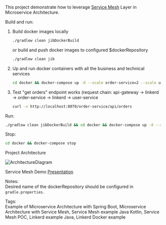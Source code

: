 This project demonstrate how to leverage [Service Mesh](https://linkerd.io/1/getting-started/docker/) Layer in Microservice Architecture.  

Build and run:
1. Build docker images locally
    ```bash
   ./gradlew clean jibDockerBuild
    ```
   or build and push docker images to configured $dockerRepository
   ```bash
   ./gradlew clean jib
   ``` 
2. Up and run docker containers with all the business and technical services
    ```bash
    cd docker && docker-compose up -d --scale order-service=2 --scale user-service=2
    ```
3. Test "get orders" endpoint works (request chain: api-gateway -> linkerd -> order-service -> linkerd -> user-service
    ```bash
    curl -v http://localhost:8070/order-service/api/orders
    ```
Run:
```bash
./gradlew clean jibDockerBuild && cd docker && docker-compose up -d --remove-orphans --scale order-service=2 --scale user-service=2
```

Stop:
```bash
cd docker && docker-compose stop
```

Project Architecture

![ArchitectureDiagram](doc/architecture.png)

Service Mesh Demo [Presentation](doc/Service-Mesh-Presentation.pdf)

Notes:  
Desired name of the dockerRepository should be configured in `gradle.properties`.

Tags:  
Example of Microservice Architecture with Spring Boot, Microservice Architecture with Service Mesh, Service Mesh example Java Kotlin, Service Mesh POC, Linkerd example Java, Linkerd Docker example